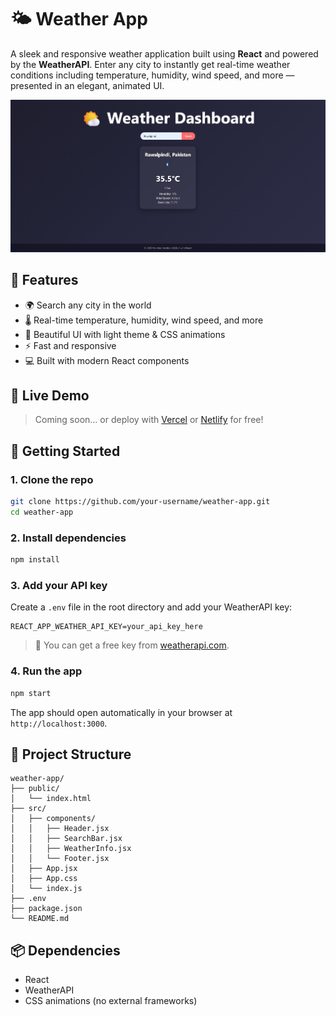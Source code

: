 # 🌤️ Weather App

A sleek and responsive weather application built using **React** and powered by the **WeatherAPI**. Enter any city to instantly get real-time weather conditions including temperature, humidity, wind speed, and more — presented in an elegant, animated UI.

![Weather App Screenshot](screenshots\image_after.png)

## 🔧 Features

- 🌍 Search any city in the world
- 🌡️ Real-time temperature, humidity, wind speed, and more
- 💅 Beautiful UI with light theme & CSS animations
- ⚡ Fast and responsive
- 💻 Built with modern React components

## 🧪 Live Demo

> Coming soon… or deploy with [Vercel](https://vercel.com/) or [Netlify](https://netlify.com/) for free!

## 🚀 Getting Started

### 1. Clone the repo

```bash
git clone https://github.com/your-username/weather-app.git
cd weather-app
````

### 2. Install dependencies

```bash
npm install
```

### 3. Add your API key

Create a `.env` file in the root directory and add your WeatherAPI key:

```env
REACT_APP_WEATHER_API_KEY=your_api_key_here
```

> 🔑 You can get a free key from [weatherapi.com](https://www.weatherapi.com/).

### 4. Run the app

```bash
npm start
```

The app should open automatically in your browser at `http://localhost:3000`.

## 📁 Project Structure

```
weather-app/
├── public/
│   └── index.html
├── src/
│   ├── components/
│   │   ├── Header.jsx
│   │   ├── SearchBar.jsx
│   │   ├── WeatherInfo.jsx
│   │   └── Footer.jsx
│   ├── App.jsx
│   ├── App.css
│   └── index.js
├── .env
├── package.json
└── README.md
```


## 📦 Dependencies

* React
* WeatherAPI
* CSS animations (no external frameworks)

